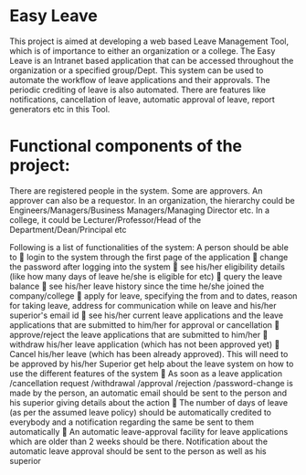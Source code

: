 # Easy Leave
This project is aimed at developing a web based Leave Management Tool, which is of
importance to either an organization or a college.
The Easy Leave is an Intranet based application that can be accessed throughout the
organization or a specified group/Dept. This system can be used to automate the workflow of
leave applications and their approvals. The periodic crediting of leave is also automated.
There are features like notifications, cancellation of leave, automatic approval of leave, report
generators etc in this Tool.

# Functional components of the project:
There are registered people in the system. Some are approvers. An approver can also be a
requestor. In an organization, the hierarchy could be Engineers/Managers/Business
Managers/Managing Director etc. In a college, it could be Lecturer/Professor/Head of the
Department/Dean/Principal etc

Following is a list of functionalities of the system: A person should be able to
 login to the system through the first page of the application
 change the password after logging into the system
 see his/her eligibility details (like how many days of leave he/she is eligible for etc)
 query the leave balance
 see his/her leave history since the time he/she joined the company/college
 apply for leave, specifying the from and to dates, reason for taking leave, address for
communication while on leave and his/her superior's email id
 see his/her current leave applications and the leave applications that are submitted to
him/her for approval or cancellation
 approve/reject the leave applications that are submitted to him/her
 withdraw his/her leave application (which has not been approved yet)
 Cancel his/her leave (which has been already approved). This will need to be
approved by his/her Superior
get help about the leave system on how to use the different features of the system
 As soon as a leave application /cancellation request /withdrawal /approval /rejection
/password-change is made by the person, an automatic email should be sent to the
person and his superior giving details about the action
 The number of days of leave (as per the assumed leave policy) should be
automatically credited to everybody and a notification regarding the same be sent to
them automatically
 An automatic leave-approval facility for leave applications which are older than 2
weeks should be there. Notification about the automatic leave approval should be sent
to the person as well as his superior

